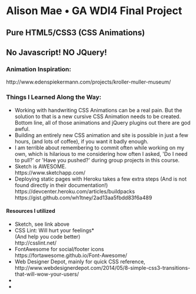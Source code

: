 <h1>Alison Mae • GA WDI4 Final Project</h1>
<h2>Pure HTML5/CSS3 (CSS Animations) </h2>
<h2> No Javascript! NO JQuery! </h2>


<h3>Animation Inspiration:</h3>
 http://www.edenspiekermann.com/projects/kroller-muller-museum/

<h3>Things I Learned Along the Way:</h3>

<ul>
  <li>Working with handwriting CSS Animations can be a real pain. But the solution to that is a new cursive CSS Animation needs to be created. Bottom line, all of those animations and jQuery plugins out there are god awful.</li>
  <li>Building an entirely new CSS animation and site is possible in just a few hours, (and lots of coffee), if you want it badly enough.</li>
  <li>I am terrible about remembering to commit often while working on my own, which is hilarious to me considering how often I asked, 'Do I need to pull?' or 'Have you pushed?' during group projects in this course.</li>
  <li>Sketch is AWESOME. <br>https://www.sketchapp.com/</li>
  <li>Deploying static pages with Heroku takes a few extra steps (And is not found directly in their documentation!) https://devcenter.heroku.com/articles/buildpacks
  <br>https://gist.github.com/wh1tney/2ad13aa5fbdd83f6a489 </li>
  </ul>

<h4>Resources I utilized</h4>

<ul>
  <li>Sketch, see link above</li>
  <li>CSS Lint: Will hurt your feelings*
<br>(And help you code better)
<br>http://csslint.net/</li>
  <li>FontAwesome for social/footer icons <br> https://fortawesome.github.io/Font-Awesome/</li>
  <li>Web Designer Depot, mainly for quick CSS reference, <br> http://www.webdesignerdepot.com/2014/05/8-simple-css3-transitions-that-will-wow-your-users/</li>
  <li></li>
  <li></li>
</ul>
